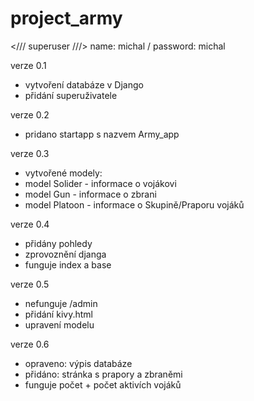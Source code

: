 # project_army

</// superuser ///> 
name: michal /
password: michal

verze 0.1 
- vytvoření databáze v Django
- přidání superuživatele

verze 0.2
- pridano startapp s nazvem Army_app

verze 0.3
- vytvořené modely:
- model Solider - informace o vojákovi
- model Gun - informace o zbrani
- model Platoon - informace o Skupině/Praporu vojáků

verze 0.4
- přidány pohledy
- zprovoznění djanga
- funguje index a base

verze 0.5
- nefunguje /admin
- přidání kivy.html
- upravení modelu

verze 0.6
- opraveno: výpis databáze
- přidáno: stránka s prapory a zbraněmi
- funguje počet + počet aktivích vojáků